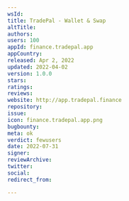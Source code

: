 ```yaml
---
wsId: 
title: TradePal - Wallet & Swap
altTitle: 
authors: 
users: 100
appId: finance.tradepal.app
appCountry: 
released: Apr 2, 2022
updated: 2022-04-02
version: 1.0.0
stars: 
ratings: 
reviews: 
website: http://app.tradepal.finance
repository: 
issue: 
icon: finance.tradepal.app.png
bugbounty: 
meta: ok
verdict: fewusers
date: 2022-07-31
signer: 
reviewArchive: 
twitter: 
social: 
redirect_from: 

---
```


